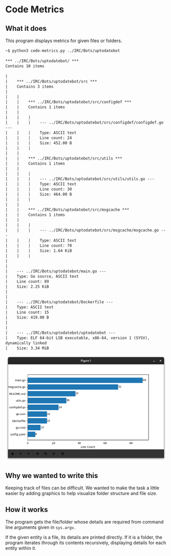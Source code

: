 # Code Metrics

## What it does

This program displays metrics for given files or folders.

```
~$ python3 code-metrics.py ../IRC/Bots/uptodatebot

*** ../IRC/Bots/uptodatebot/ ***
Contains 10 items

|    
|    *** ../IRC/Bots/uptodatebot/src ***
|    Contains 3 items
|    
|    |    
|    |    *** ../IRC/Bots/uptodatebot/src/configdef ***
|    |    Contains 1 items
|    |    
|    |    |    
|    |    |    --- ../IRC/Bots/uptodatebot/src/configdef/configdef.go ---
|    |    |    Type: ASCII text
|    |    |    Line count: 24
|    |    |    Size: 452.00 B
|    |    |    
|    |    
|    |    *** ../IRC/Bots/uptodatebot/src/utils ***
|    |    Contains 1 items
|    |    
|    |    |    
|    |    |    --- ../IRC/Bots/uptodatebot/src/utils/utils.go ---
|    |    |    Type: ASCII text
|    |    |    Line count: 30
|    |    |    Size: 464.00 B
|    |    |    
|    |    
|    |    *** ../IRC/Bots/uptodatebot/src/msgcache ***
|    |    Contains 1 items
|    |    
|    |    |    
|    |    |    --- ../IRC/Bots/uptodatebot/src/msgcache/msgcache.go ---
|    |    |    Type: ASCII text
|    |    |    Line count: 70
|    |    |    Size: 1.64 KiB
|    |    |    
|    
|    
|    --- ../IRC/Bots/uptodatebot/main.go ---
|    Type: Go source, ASCII text
|    Line count: 89
|    Size: 2.25 KiB
|    
|    
|    --- ../IRC/Bots/uptodatebot/Dockerfile ---
|    Type: ASCII text
|    Line count: 15
|    Size: 419.00 B
|    
|    
|    --- ../IRC/Bots/uptodatebot/uptodatebot ---
|    Type: ELF 64-bit LSB executable, x86-64, version 1 (SYSV), dynamically linked
|    Size: 3.34 MiB
```

![Generated Graph](assets/MatplotlibGraph.png)

## Why we wanted to write this

Keeping track of files can be difficult. We wanted to make the task a little easier by adding graphics to help visualize folder structure and file size.

## How it works

The program gets the file/folder whose details are required from command line arguments given in `sys.argv`.

If the given entity is a file, its details are printed directly. If it is a folder, the program iterates through its contents recursively, displaying details for each entity within it.

